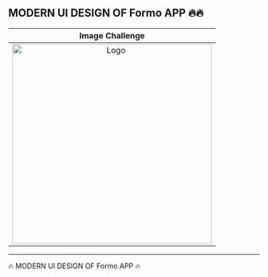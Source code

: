 <h2>MODERN UI DESIGN OF Formo  APP  🔥🔥</h2>

<table>
<thead>

<tr>
 

  <th align="center">Image Challenge</th>


</tr>
  
</thead>

<tbody>
  
<tr>
  
  <td align="center">
   <a target="_blank" rel="" href="https://user-images.githubusercontent.com/69757558/227772511-2b093909-e149-4272-9b42-f2d220ba776a.png">
   <img src="https://raw.githubusercontent.com/abenkoula71/new-project/main/Screenshot%202023-04-23%20035038.png" alt="Logo" with="200" height="400"/>
   </a>
  </td>
   

 
 </tr>
  
  
</tbody>
  
  
</table>


<hr>






 🔥 MODERN UI DESIGN OF Formo APP  🔥
